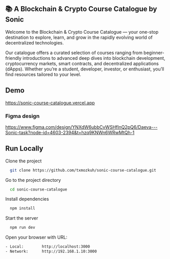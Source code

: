 ## 📚 A Blockchain & Crypto Course Catalogue by Sonic



Welcome to the Blockchain & Crypto Course Catalogue — your one-stop destination to explore, learn, and grow in the rapidly evolving world of decentralized technologies.

Our catalogue offers a curated selection of courses ranging from beginner-friendly introductions to advanced deep dives into blockchain development, cryptocurrency markets, smart contracts, and decentralized applications (dApps). Whether you’re a student, developer, investor, or enthusiast, you’ll find resources tailored to your level.
## Demo

https://sonic-course-catalogue.vercel.app

### Figma design
https://www.figma.com/design/YNXdW6ubbCvWSHfInQ2pQ6/Daeva---Sonic-task?node-id=4603-2394&t=hzq9KNWn6WRwMtQh-1
## Run Locally

Clone the project

```bash
  git clone https://github.com/txmozkuh/sonic-course-catalogue.git
```

Go to the project directory 

```bash
  cd sonic-course-catalogue
```

Install dependencies

```bash
  npm install
```

Start the server

```bash
  npm run dev
```

Open your browser with URL: 
```bash
- Local:        http://localhost:3000
- Network:      http://192.168.1.10:3000
```
